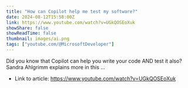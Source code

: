 ```yaml
---
title: "How can Copilot help me test my software?"
date: 2024-08-12T15:58:00Z
link: https://www.youtube.com/watch?v=UGkQOSEoXuk
showShare: false
showReadTime: false
thumbnail: images/ai.png
tags: ["youtube.com/@MicrosoftDeveloper"]
---
```

Did you know that Copilot can help you write your code AND test it also? Sandra Ahlgrimm explains more in this ...

- Link to article: https://www.youtube.com/watch?v=UGkQOSEoXuk